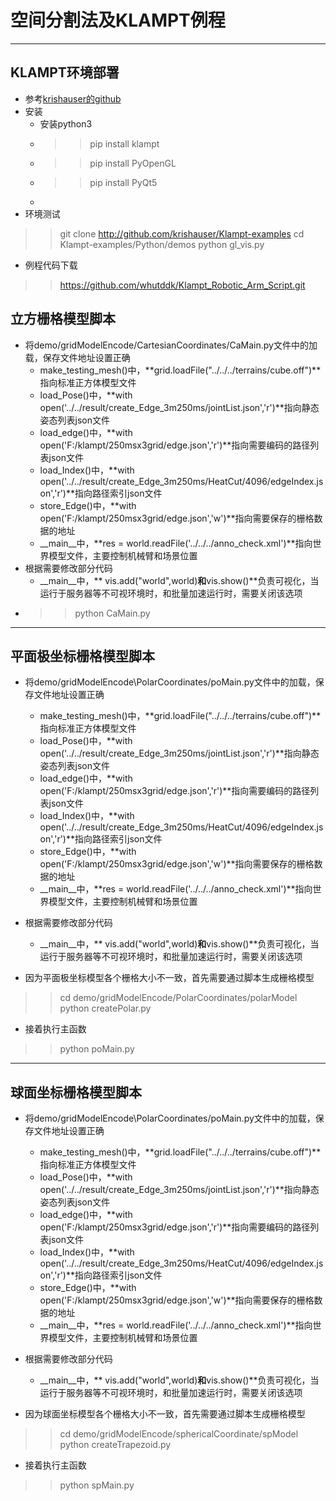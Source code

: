 # 空间分割法及KLAMPT例程

-------------------------------------------

## KLAMPT环境部署
* 参考[krishauser的github](krishauser)
* 安装
    - 安装python3
    - >> pip install klampt
    - >> pip install PyOpenGL
    - >> pip install PyQt5
    -
* 环境测试
>> git clone http://github.com/krishauser/Klampt-examples
>> cd Klampt-examples/Python/demos
>> python gl_vis.py


* 例程代码下载
>> https://github.com/whutddk/Klampt_Robotic_Arm_Script.git


## 立方栅格模型脚本
* 将demo/gridModelEncode/CartesianCoordinates/CaMain.py文件中的加载，保存文件地址设置正确
    - make_testing_mesh()中，**grid.loadFile("../../../terrains/cube.off")**指向标准正方体模型文件
    - load_Pose()中，**with open('../../result/create_Edge_3m250ms/jointList.json','r')**指向静态姿态列表json文件
    - load_edge()中，**with open('F:/klampt/250msx3grid/edge.json','r')**指向需要编码的路径列表json文件
    - load_Index()中，**with open('../../result/create_Edge_3m250ms/HeatCut/4096/edgeIndex.json','r')**指向路径索引json文件
    - store_Edge()中，**with open('F:/klampt/250msx3grid/edge.json','w')**指向需要保存的栅格数据的地址
    - __main__中，**res = world.readFile('../../../anno_check.xml')**指向世界模型文件，主要控制机械臂和场景位置
* 根据需要修改部分代码
    - __main__中，**  vis.add("world",world)**和**vis.show()**负责可视化，当运行于服务器等不可视环境时，和批量加速运行时，需要关闭该选项
* >> python CaMain.py


-------------------------------------------------------------

## 平面极坐标栅格模型脚本
* 将demo/gridModelEncode\PolarCoordinates/poMain.py文件中的加载，保存文件地址设置正确
    - make_testing_mesh()中，**grid.loadFile("../../../terrains/cube.off")**指向标准正方体模型文件
    - load_Pose()中，**with open('../../result/create_Edge_3m250ms/jointList.json','r')**指向静态姿态列表json文件
    - load_edge()中，**with open('F:/klampt/250msx3grid/edge.json','r')**指向需要编码的路径列表json文件
    - load_Index()中，**with open('../../result/create_Edge_3m250ms/HeatCut/4096/edgeIndex.json','r')**指向路径索引json文件
    - store_Edge()中，**with open('F:/klampt/250msx3grid/edge.json','w')**指向需要保存的栅格数据的地址
    - __main__中，**res = world.readFile('../../../anno_check.xml')**指向世界模型文件，主要控制机械臂和场景位置
* 根据需要修改部分代码
    - __main__中，**  vis.add("world",world)**和**vis.show()**负责可视化，当运行于服务器等不可视环境时，和批量加速运行时，需要关闭该选项


* 因为平面极坐标模型各个栅格大小不一致，首先需要通过脚本生成栅格模型
>> cd demo/gridModelEncode/PolarCoordinates/polarModel
>> python createPolar.py
* 接着执行主函数
>> python poMain.py


-------------------------------------------------------------

## 球面坐标栅格模型脚本
* 将demo/gridModelEncode\PolarCoordinates/poMain.py文件中的加载，保存文件地址设置正确
    - make_testing_mesh()中，**grid.loadFile("../../../terrains/cube.off")**指向标准正方体模型文件
    - load_Pose()中，**with open('../../result/create_Edge_3m250ms/jointList.json','r')**指向静态姿态列表json文件
    - load_edge()中，**with open('F:/klampt/250msx3grid/edge.json','r')**指向需要编码的路径列表json文件
    - load_Index()中，**with open('../../result/create_Edge_3m250ms/HeatCut/4096/edgeIndex.json','r')**指向路径索引json文件
    - store_Edge()中，**with open('F:/klampt/250msx3grid/edge.json','w')**指向需要保存的栅格数据的地址
    - __main__中，**res = world.readFile('../../../anno_check.xml')**指向世界模型文件，主要控制机械臂和场景位置
* 根据需要修改部分代码
    - __main__中，**  vis.add("world",world)**和**vis.show()**负责可视化，当运行于服务器等不可视环境时，和批量加速运行时，需要关闭该选项


* 因为球面坐标模型各个栅格大小不一致，首先需要通过脚本生成栅格模型
>> cd demo/gridModelEncode/sphericalCoordinate/spModel
>> python createTrapezoid.py
* 接着执行主函数
>> python spMain.py











